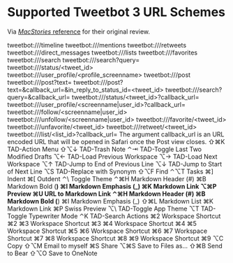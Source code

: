# Supported Tweetbot 3 URL Schemes
Via [_MacStories_ reference](https://tapbots.net/tweetbot3/support/url-schemes/) for their original review.

tweetbot://<screenname>/timeline
tweetbot://<screenname>/mentions
tweetbot://<screenname>/retweets
tweetbot://<screenname>/direct_messages
tweetbot://<screenname>/lists
tweetbot://<screenname>/favorites
tweetbot://<screenname>/search
tweetbot://<screenname>/search?query=<text>
tweetbot://<screenname>/status/<tweet_id>
tweetbot://<screenname>/user_profile/<profile_screenname>
tweetbot://<screenname>/post
tweetbot://<screenname>/post?text=<text>
tweetbot://<screenname>/post?text=<text>&callback_url=<url>&in_reply_to_status_id=<tweet_id>
tweetbot://<screenname>/search?query=<text>&callback_url=<url>
tweetbot://<screenname>/status/<tweet_id>?callback_url=<url>
tweetbot://<screenname>/user_profile/<screenname|user_id>?callback_url=<url>
tweetbot://<screenname>/follow/<screenname|user_id>
tweetbot://<screenname>/unfollow/<screenname|user_id>
tweetbot://<screenname>/favorite/<tweet_id>
tweetbot://<screenname>/unfavorite/<tweet_id>
tweetbot://<screenname>/retweet/<tweet_id>
tweetbot://<screenname>/list/<list_id>?callback_url=<url>
The argument callback_url is an URL encoded URL that will be opened in Safari once the Post view closes.
⇧⌘K   TAD-Action Menu
⇧⌥↓   TAD-Trash Note
⌃⇥    TAD-Toggle Last Two Modified Drafts
⌥←    TAD-Load Previous Workspace
⌥→    TAD-Load Next Workspace
⌥↑    TAD-Jump to End of Previous Line
⌥↓    TAD-Jump to Start of Next Line
⌥S    TAD-Replace with Synonym
⇧⌥F   Find
⌃⌥T   Tasks
⌘]    Indent
⌘[    Outdent
⌃\    Toggle Theme
⌃⌘H   Markdown Header (#)
⌘B    Markdown Bold (**)
⌘I    Markdown Emphasis (_)
⌘K    Markdown Link
⌥⌘P   Preview
⌘U    URL to Markdown Link
⌃⌘H   Markdown Header (#)
⌘B    Markdown Bold (**)
⌘I    Markdown Emphasis (_)
⇧⌘L   Markdown List
⌘K    Markdown Link
⌘P    Swiss Preview
⌥\    TAD-Toggle App Theme
⌥T    TAD-Toggle Typewriter Mode
⌃K    TAD-Search Actions
⌘2    Workspace Shortcut ⌘2
⌘3    Workspace Shortcut ⌘3
⌘4    Workspace Shortcut ⌘4
⌘5    Workspace Shortcut ⌘5
⌘6    Workspace Shortcut ⌘6
⌘7    Workspace Shortcut ⌘7
⌘8    Workspace Shortcut ⌘8
⌘9    Workspace Shortcut ⌘9
⌥C    Copy
⇧⌥M   Email to myself
⌘S    Share
⌥⌘S   Save to Files as...
⇧⌘B   Send to Bear
⇧⌥O   Save to OneNote